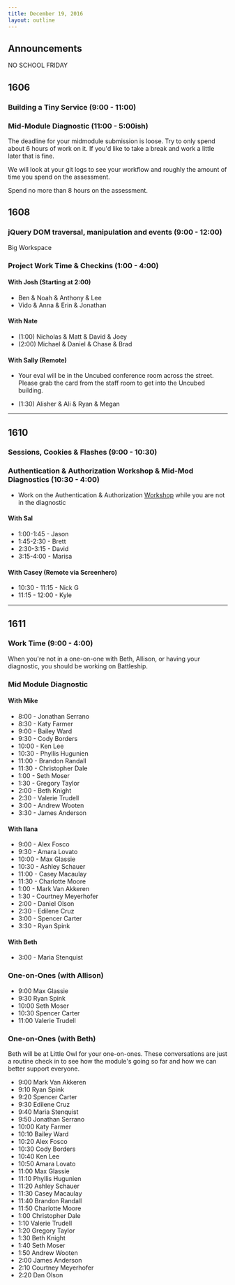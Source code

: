 ```yaml
---
title: December 19, 2016
layout: outline
---
```



## Announcements
NO SCHOOL FRIDAY

## 1606

### Building a Tiny Service (9:00 - 11:00)

### Mid-Module Diagnostic (11:00 - 5:00ish)

The deadline for your midmodule submission is loose. Try to only spend about 6 hours of work on it. If you'd like to take a break and work a little later that is fine.

We will look at your git logs to see your workflow and roughly the amount of time you spend on the assessment.

Spend no more than 8 hours on the assessment.

## 1608

### jQuery DOM traversal, manipulation and events (9:00 - 12:00)

Big Workspace

### Project Work Time & Checkins (1:00 - 4:00)

#### With Josh (Starting at 2:00)

* Ben & Noah & Anthony & Lee
* Vido & Anna & Erin & Jonathan

#### With Nate

* (1:00) Nicholas & Matt & David & Joey
* (2:00) Michael & Daniel & Chase & Brad

#### With Sally (Remote)

* Your eval will be in the Uncubed conference room across the street. Please
grab the card from the staff room to get into the Uncubed building.

* (1:30) Alisher & Ali & Ryan & Megan

***

## 1610

### Sessions, Cookies & Flashes (9:00 - 10:30)

### Authentication & Authorization Workshop & Mid-Mod Diagnostics (10:30 - 4:00)

* Work on the Authentication & Authorization [Workshop](https://gist.github.com/case-eee/cd35fed926fa15670a05bd02448ef366) while you are
not in the diagnostic

#### With Sal

* 1:00-1:45 -  Jason
* 1:45-2:30 -  Brett
* 2:30-3:15 -  David
* 3:15-4:00 -  Marisa

#### With Casey (Remote via Screenhero)

* 10:30 - 11:15 - Nick G
* 11:15 - 12:00 - Kyle

***

## 1611

### Work Time (9:00 - 4:00)
When you're not in a one-on-one with Beth, Allison, or having your diagnostic, you should be working on Battleship.

### Mid Module Diagnostic

#### With Mike

* 8:00 - Jonathan Serrano
* 8:30 - Katy Farmer
* 9:00 - Bailey Ward
* 9:30 - Cody Borders
* 10:00 - Ken Lee
* 10:30 - Phyllis Hugunien
* 11:00 - Brandon Randall
* 11:30 - Christopher Dale
* 1:00 -  Seth Moser
* 1:30 -  Gregory Taylor
* 2:00 -  Beth Knight
* 2:30 -  Valerie Trudell
* 3:00 - Andrew Wooten
* 3:30 - James Anderson

#### With Ilana

* 9:00 - Alex Fosco
* 9:30 - Amara Lovato
* 10:00 - Max Glassie
* 10:30 - Ashley Schauer
* 11:00 - Casey Macaulay
* 11:30 - Charlotte Moore
* 1:00 -  Mark Van Akkeren
* 1:30 -  Courtney Meyerhofer
* 2:00 -  Daniel Olson
* 2:30 -  Edilene Cruz
* 3:00 -  Spencer Carter
* 3:30 -  Ryan Spink

#### With Beth

* 3:00 - Maria Stenquist

### One-on-Ones (with Allison)

* 9:00 Max Glassie
* 9:30 Ryan Spink
* 10:00 Seth Moser
* 10:30 Spencer Carter
* 11:00 Valerie Trudell

### One-on-Ones (with Beth)

Beth will be at Little Owl for your one-on-ones. These conversations are just a routine check in to see how the module's going so far and how we can better support everyone.

* 9:00 Mark Van Akkeren
* 9:10 Ryan Spink
* 9:20 Spencer Carter
* 9:30 Edilene Cruz
* 9:40 Maria Stenquist
* 9:50 Jonathan Serrano
* 10:00 Katy Farmer
* 10:10 Bailey Ward
* 10:20 Alex Fosco
* 10:30 Cody Borders
* 10:40 Ken Lee
* 10:50 Amara Lovato
* 11:00 Max Glassie
* 11:10 Phyllis Hugunien
* 11:20 Ashley Schauer
* 11:30 Casey Macaulay
* 11:40 Brandon Randall
* 11:50 Charlotte Moore
* 1:00 Christopher Dale
* 1:10 Valerie Trudell
* 1:20 Gregory Taylor
* 1:30 Beth Knight
* 1:40 Seth Moser
* 1:50 Andrew Wooten
* 2:00 James Anderson
* 2:10 Courtney Meyerhofer
* 2:20 Dan Olson
